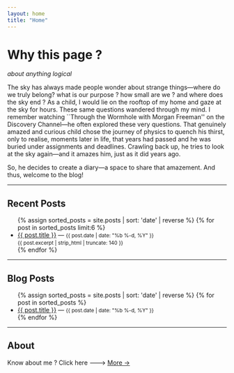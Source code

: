 ```yaml
---
layout: home
title: "Home"
---
```


# Why this page ?
_about anything logical_

 The sky has always made people wonder about strange things—where do we truly belong? what is our purpose ? how small are we ? and where does the sky end ? As a child, I would lie on the rooftop of my home and gaze at the sky for hours. These same questions wandered through my mind. I remember watching ``Through the Wormhole with Morgan Freeman'' on the Discovery Channel—he often explored these very questions. That genuinely amazed and curious child chose the journey of physics to quench his thirst, only to realise, moments later in life, that years had passed and he was buried under assignments and deadlines. Crawling back up, he tries to look at the sky again—and it amazes him, just as it did years ago.
 
So, he decides to create a diary—a space to share that amazement. And thus, welcome to the blog!

---

## Recent Posts
<ul>
  {% assign sorted_posts = site.posts | sort: 'date' | reverse %}
  {% for post in sorted_posts limit:6 %}
  <li>
    <a href="{{ post.url }}">{{ post.title }}</a> — <small>{{ post.date | date: "%b %-d, %Y" }}</small><br>
    <small>{{ post.excerpt | strip_html | truncate: 140 }}</small>
  </li>
  {% endfor %}
</ul>

---

## Blog Posts
<ul>
  {% assign sorted_posts = site.posts | sort: 'date' | reverse %}
  {% for post in sorted_posts %}
  <li>
    <a href="{{ post.url }}">{{ post.title }}</a> — <small>{{ post.date | date: "%b %-d, %Y" }}</small>
  </li>
  {% endfor %}
</ul>

---

## About
Know about me ? Click here ---> [More →](blog1.md)




